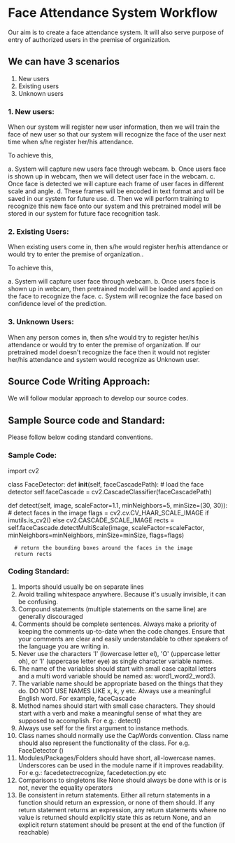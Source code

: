 # Face Attendance System Workflow
Our aim is to create a face attendance system.
It will also serve purpose of entry of authorized users in the premise of organization.

## We can have 3 scenarios
1. New users
2. Existing users
3. Unknown users

### 1. New users: 

   When our system will register new user information, then we will train the face of new user so that our system will recognize the 
   face of the user next time when s/he register her/his attendance.

To achieve this, 

a. System will capture new users face through webcam.
b. Once users face is shown up in webcam, then we will detect user face in the webcam.
c. Once face is detected we will capture each frame of user faces in different scale and angle.
d. These frames will be encoded in text format and will be saved in our system for future use.
d. Then we will perform training to recognize this new face onto our system and this pretrained model will be stored in our system for future face recognition task.

### 2. Existing Users:

   When existing users come in, then s/he would register her/his attendance or would try to enter the premise of organization..
   
To achieve this,

a. System will capture user face through webcam.
b. Once users face is shown up in webcam, then pretrained model will be loaded and applied on the face to recognize the face.
c. System will recognize the face based on confidence level of the prediction.

### 3. Unknown Users:

   When any person comes in, then s/he would try to register her/his attendance or would try to enter the premise of organization.
   If our pretrained model doesn't recognize the face then it would not register her/his attendance and system would recognize as Unknown user.

## Source Code Writing Approach:
We will follow modular approach to develop our source codes.
 
## Sample Source code and Standard:
Please follow below coding standard conventions.
### Sample Code:
import cv2

class FaceDetector:
   def __init__(self, faceCascadePath):
      # load the face detector
      self.faceCascade = cv2.CascadeClassifier(faceCascadePath)

   def detect(self, image, scaleFactor=1.1, minNeighbors=5, minSize=(30, 30)):
      # detect faces in the image
      flags = cv2.cv.CV_HAAR_SCALE_IMAGE if imutils.is_cv2() else cv2.CASCADE_SCALE_IMAGE
      rects = self.faceCascade.detectMultiScale(image, scaleFactor=scaleFactor,
         minNeighbors=minNeighbors, minSize=minSize, flags=flags)

      # return the bounding boxes around the faces in the image
      return rects

### Coding Standard:
1.	 Imports should usually be on separate lines
2.	Avoid trailing whitespace anywhere. Because it's usually invisible, it can be confusing.
3.	Compound statements (multiple statements on the same line) are generally discouraged
4.	Comments should be complete sentences. Always make a priority of keeping the comments up-to-date when the code changes. Ensure that your comments are clear and easily understandable to other speakers of the language you are writing in.
5.	Never use the characters 'l' (lowercase letter el), 'O' (uppercase letter oh), or 'I' (uppercase letter eye) as single character variable names.
6.	The name of the variables should start with small case capital letters and a multi word variable should be named as: word1_word2_word3.
7.	The variable name should be appropriate based on the things that they do. DO NOT USE NAMES LIKE x, k, y etc.  Always use a meaningful English word. For example, faceCascade
8.	Method names should start with small case characters. They should start with a verb and make a meaningful sense of what they are supposed to accomplish. For e.g.: detect()
9.	Always use self for the first argument to instance methods.
10.	Class names should normally use the CapWords convention. Class name should also represent the functionality of the class. For e.g. FaceDetector ()
11.	Modules/Packages/Folders should have short, all-lowercase names. Underscores can be used in the module name if it improves readability. For e.g.: facedetectrecognize, facedetection.py etc
12.	Comparisons to singletons like None should always be done with is or is not, never the equality operators
13.	Be consistent in return statements. Either all return statements in a function should return an expression, or none of them should. If any return statement returns an expression, any return statements where no value is returned should explicitly state this as return None, and an explicit return statement should be present at the end of the function (if reachable)
